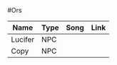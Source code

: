 #Ors 

| Name    | Type | Song | Link |
| ------- | ---- | ---- | ---- |
| Lucifer | NPC  |      |      |
| Copy    | NPC  |      |      |
